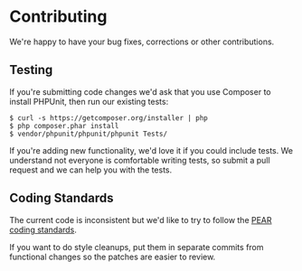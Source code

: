# Contributing

We're happy to have your bug fixes, corrections or other contributions.

## Testing

If you're submitting code changes we'd ask that you use Composer to install
PHPUnit, then run our existing tests:

```
$ curl -s https://getcomposer.org/installer | php
$ php composer.phar install
$ vendor/phpunit/phpunit/phpunit Tests/
```

If you're adding new functionality, we'd love it if you could include tests. We
understand not everyone is comfortable writing tests, so submit a pull request
and we can help you with the tests.

## Coding Standards

The current code is inconsistent but we'd like to try to follow the [PEAR
coding standards](http://pear.php.net/manual/en/standards.php).

If you want to do style cleanups, put them in separate commits from functional
changes so the patches are easier to review.
